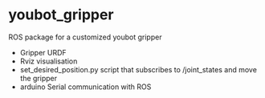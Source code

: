 # youbot_gripper
ROS package for a customized youbot gripper

* Gripper URDF
* Rviz visualisation
* set_desired_position.py script that subscribes to /joint_states and move the gripper
* arduino Serial communication with ROS

